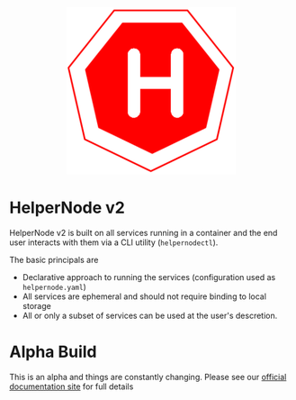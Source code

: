 <p align="center"><img alt="helpernode" src="./mkdocs/docs/assets/images/hn2-logo.png" width="300px" /></p>

# HelperNode v2

HelperNode v2 is built on all services running in a container and the end user interacts with them via a CLI utility (`helpernodectl`).

The basic principals are

* Declarative approach to running the services (configuration used as `helpernode.yaml`)
* All services are ephemeral and should not require binding to local storage
* All or only a subset of services can be used at the user's descretion.


# Alpha Build

This is an alpha and things are constantly changing. Please see our [official documentation site](https://redhatofficial.github.io/ocp4-helpernode) for full details


